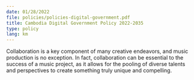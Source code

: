 ```yaml
---
date: 01/28/2022
file: policies/policies-digital-government.pdf
title: Cambodia Digital Government Policy 2022-2035
type: policy
lang: km
---
```


Collaboration is a key component of many creative endeavors, and music production is no exception. In fact, collaboration can be essential to the success of a music project, as it allows for the pooling of diverse talents and perspectives to create something truly unique and compelling.
